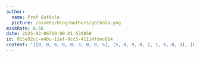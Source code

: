 ```yaml
---
author:
  name: Prof Gotkola
  picture: /assets/blog/authors/gotkola.png
maskRate: 0.56
date: 2025-02-06T19:00:01.530850
id: 915e92cc-e4bc-11ef-9cc5-41114fdec614
content: '[[0, 0, 6, 0, 0, 3, 0, 0, 5], [5, 0, 9, 0, 2, 1, 6, 0, 3], [0, 0, 0, 5, 0, 0, 0, 9, 8], [0, 7, 3, 6, 0, 5, 0, 0, 9], [0, 6, 2, 7, 8, 0, 5, 0, 0], [0, 5, 0, 0, 3, 2, 0, 0, 7], [2, 9, 0, 3, 6, 4, 7, 5, 0], [0, 0, 0, 0, 0, 0, 0, 0, 0], [6, 0, 0, 0, 0, 8, 0, 0, 2]]'
---
```

